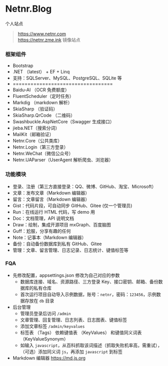 # Netnr.Blog
个人站点

> https://www.netnr.com  
> https://netnr.zme.ink 镜像站点

### 框架组件
- Bootstrap
- .NET （latest） + EF + Linq
- 支持：SQLServer、MySQL、PostgreSQL、SQLite 等
- ==================================
- Baidu-AI （OCR 免费额度）
- FluentScheduler（定时任务）
- Markdig （markdown 解析）
- SkiaSharp （验证码）
- SkiaSharp.QrCode （二维码）
- Swashbuckle.AspNetCore（Swagger 生成接口）
- jieba.NET（搜索分词）
- MailKit（邮箱验证）
- Netnr.Core（公共类库）
- Netnr.Login（第三方登录）
- Netnr.WeChat（微信公众号）
- Netnr.UAParser（UserAgent 解析爬虫、浏览器）

### 功能模块
- 登录、注册（第三方直接登录：QQ、微博、GitHub、淘宝、Microsoft）
- 文章：发布文章（Markdown 编辑器）
- 留言：文章留言（Markdown 编辑器）
- Gist：代码片段，可自动同步 GitHub、Gitee (仅一个管理员)
- Run：在线运行 HTML 代码，写 demo 用
- Doc：文档管理，API 说明文档
- Draw：绘制，集成开源项目 mxGraph、百度脑图
- Guff：尬服，分享有趣的任何
- Note：记事本（Markdown 编辑器）
- 备份：自动备份数据库到私有 GitHub、Gitee
- 管理：文章、留言管理、日志记录、日志统计、键值标签等

### FQA
- 先修改配置，appsettings.json 修改为自己对应的参数
  - 数据库连接、域名、资源路径、三方登录 Key、接口密钥、邮箱、备份数据库的私有仓库
  - 首次运行项目自动导入示例数据，账号：`netnr`，密码：`123456`，示例数据存放在 `db` 目录
- 后台管理
  - 管理员登录后访问 `/admin`
  - 文章管理、回复管理、日志列表、日志图表、键值标签
  - 添加文章标签 `/admin/keyvalues`
  - 标签表 （Tags） 依赖键值表 （KeyValues） 和键值同义词表 （KeyValueSynonym）
  - 如输入 `javascript`，从百科抓取该词描述（抓取失败机率高，需重试），（可选）添加同义词 `js`，再添加 `javascript` 到标签
- Markdown 编辑器 <https://md.js.org>